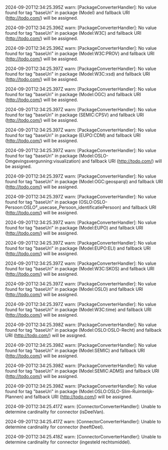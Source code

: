 2024-09-20T12:34:25.395Z warn: [PackageConverterHandler]: No value found for tag "baseUri" in package (Model) and fallback URI (http://todo.com/) will be assigned.

2024-09-20T12:34:25.396Z warn: [PackageConverterHandler]: No value found for tag "baseUri" in package (Model:W3C) and fallback URI (http://todo.com/) will be assigned.

2024-09-20T12:34:25.396Z warn: [PackageConverterHandler]: No value found for tag "baseUri" in package (Model:W3C:PROV) and fallback URI (http://todo.com/) will be assigned.

2024-09-20T12:34:25.397Z warn: [PackageConverterHandler]: No value found for tag "baseUri" in package (Model:W3C:xsd) and fallback URI (http://todo.com/) will be assigned.

2024-09-20T12:34:25.397Z warn: [PackageConverterHandler]: No value found for tag "baseUri" in package (Model:OGC) and fallback URI (http://todo.com/) will be assigned.

2024-09-20T12:34:25.397Z warn: [PackageConverterHandler]: No value found for tag "baseUri" in package (SEMIC:CPSV) and fallback URI (http://todo.com/) will be assigned.

2024-09-20T12:34:25.397Z warn: [PackageConverterHandler]: No value found for tag "baseUri" in package (EUPO:CDM) and fallback URI (http://todo.com/) will be assigned.

2024-09-20T12:34:25.397Z warn: [PackageConverterHandler]: No value found for tag "baseUri" in package (Model:OSLO-Omgevingsvergunning:visualization) and fallback URI (http://todo.com/) will be assigned.

2024-09-20T12:34:25.397Z warn: [PackageConverterHandler]: No value found for tag "baseUri" in package (Model:OGC:geosparql) and fallback URI (http://todo.com/) will be assigned.

2024-09-20T12:34:25.397Z warn: [PackageConverterHandler]: No value found for tag "baseUri" in package (OSLO:OSLO-Persoon:OSLO²_usecase_Persoon_identificatiePersoon) and fallback URI (http://todo.com/) will be assigned.

2024-09-20T12:34:25.397Z warn: [PackageConverterHandler]: No value found for tag "baseUri" in package (Model:EUPO) and fallback URI (http://todo.com/) will be assigned.

2024-09-20T12:34:25.397Z warn: [PackageConverterHandler]: No value found for tag "baseUri" in package (Model:EUPO:ELI) and fallback URI (http://todo.com/) will be assigned.

2024-09-20T12:34:25.397Z warn: [PackageConverterHandler]: No value found for tag "baseUri" in package (Model:W3C:SKOS) and fallback URI (http://todo.com/) will be assigned.

2024-09-20T12:34:25.397Z warn: [PackageConverterHandler]: No value found for tag "baseUri" in package (Model:OSLO) and fallback URI (http://todo.com/) will be assigned.

2024-09-20T12:34:25.397Z warn: [PackageConverterHandler]: No value found for tag "baseUri" in package (Model:W3C:time) and fallback URI (http://todo.com/) will be assigned.

2024-09-20T12:34:25.398Z warn: [PackageConverterHandler]: No value found for tag "baseUri" in package (Model:OSLO:OSLO-Recht) and fallback URI (http://todo.com/) will be assigned.

2024-09-20T12:34:25.398Z warn: [PackageConverterHandler]: No value found for tag "baseUri" in package (Model:SEMIC) and fallback URI (http://todo.com/) will be assigned.

2024-09-20T12:34:25.398Z warn: [PackageConverterHandler]: No value found for tag "baseUri" in package (Model:SEMIC:ADMS) and fallback URI (http://todo.com/) will be assigned.

2024-09-20T12:34:25.398Z warn: [PackageConverterHandler]: No value found for tag "baseUri" in package (Model:OSLO:OSLO-Slim-Ruimtelijk-Plannen) and fallback URI (http://todo.com/) will be assigned.

2024-09-20T12:34:25.417Z warn: [ConnectorConverterHandler]: Unable to determine cardinality for connector (isDeelVan).

2024-09-20T12:34:25.417Z warn: [ConnectorConverterHandler]: Unable to determine cardinality for connector (heeftDeel).

2024-09-20T12:34:25.418Z warn: [ConnectorConverterHandler]: Unable to determine cardinality for connector (ingesteld rechtsmiddel).


